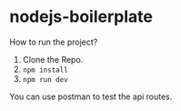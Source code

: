 # nodejs-boilerplate
How to run the project?

1. Clone the Repo.
2. `npm install`
3. `npm run dev`

You can use postman to test the api routes.
